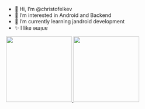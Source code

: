 - 👋 Hi, I’m @christofelkev
- 👀 I’m interested in Android and Backend 
- 🌱 I’m currently learning jandroid development
- ✨ I like ǝɯᴉuɐ


<p align="left">
<a href="https://github.com/christofelkev">
  <img height="180em" src="https://github-readme-stats-eight-theta.vercel.app/api?username=christofelkev&show_icons=true&theme=algolia&include_all_commits=true&count_private=true"/>
  <img height="180em" src="https://github-readme-stats-eight-theta.vercel.app/api/top-langs/?username=christofelkev&layout=compact&langs_count=8&theme=algolia"/>
</a>
</p>
